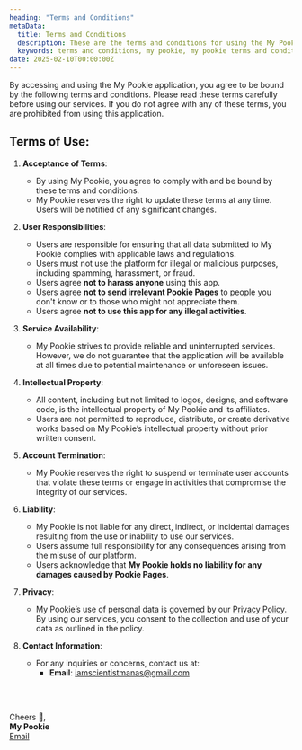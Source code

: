 ```yaml
---
heading: "Terms and Conditions"
metaData:
  title: Terms and Conditions
  description: These are the terms and conditions for using the My Pookie application.
  keywords: terms and conditions, my pookie, my pookie terms and conditions
date: 2025-02-10T00:00:00Z
---
```


By accessing and using the My Pookie application, you agree to be bound by the following terms and conditions. Please read these terms carefully before using our services. If you do not agree with any of these terms, you are prohibited from using this application.

## Terms of Use:

1. **Acceptance of Terms**:

   - By using My Pookie, you agree to comply with and be bound by these terms and conditions.
   - My Pookie reserves the right to update these terms at any time. Users will be notified of any significant changes.

2. **User Responsibilities**:

   - Users are responsible for ensuring that all data submitted to My Pookie complies with applicable laws and regulations.
   - Users must not use the platform for illegal or malicious purposes, including spamming, harassment, or fraud.
   - Users agree **not to harass anyone** using this app.
   - Users agree **not to send irrelevant Pookie Pages** to people you don't know or to those who might not appreciate them.
   - Users agree **not to use this app for any illegal activities**.

3. **Service Availability**:

   - My Pookie strives to provide reliable and uninterrupted services. However, we do not guarantee that the application will be available at all times due to potential maintenance or unforeseen issues.

4. **Intellectual Property**:

   - All content, including but not limited to logos, designs, and software code, is the intellectual property of My Pookie and its affiliates.
   - Users are not permitted to reproduce, distribute, or create derivative works based on My Pookie’s intellectual property without prior written consent.

5. **Account Termination**:

   - My Pookie reserves the right to suspend or terminate user accounts that violate these terms or engage in activities that compromise the integrity of our services.

6. **Liability**:

   - My Pookie is not liable for any direct, indirect, or incidental damages resulting from the use or inability to use our services.
   - Users assume full responsibility for any consequences arising from the misuse of our platform.
   - Users acknowledge that **My Pookie holds no liability for any damages caused by Pookie Pages**.

7. **Privacy**:

   - My Pookie’s use of personal data is governed by our [Privacy Policy](https://mypookie.xyz/legal/privacy-policy). By using our services, you consent to the collection and use of your data as outlined in the policy.

8. **Contact Information**:
   - For any inquiries or concerns, contact us at:
     - **Email**: [iamscientistmanas@gmail.com](mailto:iamscientistmanas@gmail.com)

<br/><br/>

Cheers 🥂,  
**My Pookie**  
[Email](mailto:iamscientistmanas@gmail.com)
